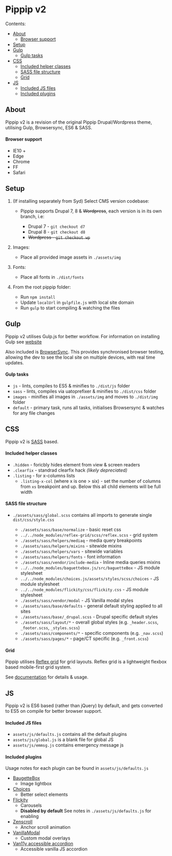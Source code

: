 # Pippip v2

Contents:

- [About](#About)
  - [Browser support](#browser-support)
- [Setup](#setup)
- [Gulp](#Gulp)
  - [Gulp tasks](#Gulp-tasks)
- [CSS](#css)
  - [Included helper classes](#included-helper-classes)
  - [SASS file structure](#sass-file-structure)
  - [Grid](#grid)
- [JS](#js)
  - [Included JS files](#included-js-files)
  - [Included plugins](#included-plugins)

## About

Pippip v2 is a revision of the original Pippip Drupal/Wordpress theme, utilising Gulp, Browsersync, ES6 & SASS.

#### Browser support

- IE10 +
- Edge
- Chrome
- FF
- Safari

## Setup

1. (If installing separately from Syd) Select CMS version codebase:

   - Pippip supports Drupal 7, 8 & ~~Wordpress~~, each version is in its own branch, i.e:

     - Drupal 7 - `git checkout d7`
     - Drupal 8 - `git checkout d8`
     - ~~Wordpress - `git checkout wp`~~

1. Images:

   - Place all provided image assets in `./assets/img`

1. Fonts:

   - Place all fonts in `./dist/fonts`

1. From the root pippip folder:

   - Run `npm install`
   - Update `localUrl` in `gulpfile.js` with local site domain
   - Run `gulp` to start compiling & watching the files

## Gulp

Pippip v2 utilises Gulp.js for better workflow. For information on installing Gulp see [website](https://gulpjs.com/)

Also included is [BrowserSync](https://browsersync.io/). This provides synchronised browser testing, allowing the dev to see the local site on multiple devices, with real time updates.

#### Gulp tasks

- `js` - lints, compiles to ES5 & minifies to `./dist/js` folder
- `sass` - lints, compiles via uatoprefixer & minifies to `./dist/css` folder
- `images` - minifies all images in `./assets/img` and moves to `./dist/img` folder
- `default` - primary task, runs all tasks, initialises Browsersync & watches for any file changes

## CSS

Pippip v2 is [SASS](https://sass-lang.com) based.

#### Included helper classes

- `.hidden` - foricbly hides element from view & screen readers
- `.clearfix` - standrad clearfix hack _(likely depreciated)_
- `.listing` - for x-columns lists
  - `.listing-x-col` (where x is one > six) - set the number of columns from `xs` breakpoint and up. Below this all child elements will be full width

#### SASS file structure

- `./assets/sass/global.scss` contains all imports to generate single `dist/css/style.css`

  - `./assets/sass/base/normalize` - basic reset css
  - `../../node_modules/reflex-grid/scss/reflex.scss` - grid system
  - `./assets/sass/helpers/mediaq` - media query breakpoints
  - `./assets/sass/helpers/mixins` - sitewide mixins
  - `./assets/sass/helpers/vars` - sitewide variables
  - `./assets/sass/helpers/fonts` - font information
  - `./assets/sass/vendor/include-media` - Inline media queries mixins
  - `../../node_modules/baguettebox.js/src/baguetteBox` - JS module stylesheet
  - `../../node_modules/choices.js/assets/styles/scss/choices` - JS module stylesheet
  - `../../node_modules/flickity/css/flickity.css` - JS module stylesheet
  - `./assets/sass/vendor/modal` - JS Vanilla modal styles
  - `./assets/sass/base/defaults` - general default styling applied to all sites
  - `./assets/sass/base/_drupal.scss` - Drupal specific default styles
  - `./assets/sass/layout/*` - overall global styles (e.g. `_header.scss`, `_footer.scss`, `_styles.scss`)
  - `./assets/sass/components/*` - specific components (e.g. `_nav.scss`)
  - `./assets/sass/pages/*` - page/CT specific (e.g. `_front.scss`)

#### Grid

Pippip utilises [Reflex grid](http://reflexgrid.com/docs/) for grid layouts. Reflex grid is a lightweight flexbox based mobile-first grid system.

See [documentation](http://reflexgrid.com/docs/) for details & usage.

## JS

Pippip v2 is ES6 based (rather than jQuery) by default, and gets converted to ES5 on compile for better browser support.

#### Included JS files

- `assets/js/defaults.js` contains all the default plugins
- `assets/js/global.js` is a blank file for global JS
- `assets/js/emmsg.js` contains emergency message js

#### Included plugins

Usage notes for each plugin can be found in `assets/js/defaults.js`

- [BaugetteBox](https://www.npmjs.com/package/baguettebox.js)
  - Image lightbox
- [Choices](https://www.npmjs.com/package/choices.js)
  - Better select elements
- [Flickity](https://www.npmjs.com/package/flickity)
  - Carousels
  - **Disabled by default** See notes in `./assets/js/defaults.js` for enabling
- [Zenscroll](https://github.com/zengabor/zenscroll)
  - Anchor scroll animation
- [VanillaModal](https://www.npmjs.com/package/vanilla-modal)
  - Custom modal overlays
- [Van11y accessible accordion](https://github.com/nico3333fr/van11y-accessible-accordion-aria)
  - Accessible vanilla JS accordion